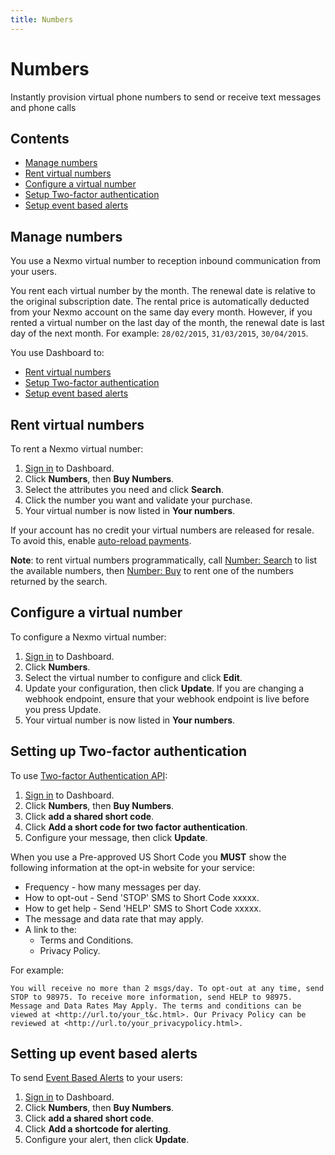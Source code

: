 ```yaml
---
title: Numbers
---
```


# Numbers

Instantly provision virtual phone numbers to send or receive text messages and phone calls

## Contents

* [Manage numbers](#manage-numbers)
* [Rent virtual numbers](#rent-virtual-numbers)
* [Configure a virtual number](#configure-a-virtual-number)
* [Setup Two-factor authentication](#setting-up-two-factor-authentication)
* [Setup event based alerts](#setting-up-event-based-alerts)

## Manage numbers

You use a Nexmo virtual number to reception inbound communication from your users.

You rent each virtual number by the month. The renewal date is relative to the original subscription date. The rental price is automatically deducted from your Nexmo account on the same day every month. However, if you rented a virtual number on the last day of the month, the renewal date is last day of the next month. For example: `28/02/2015`, `31/03/2015`, `30/04/2015`.

You use Dashboard to:

* [Rent virtual numbers](#rent-vn)
* [Setup Two-factor authentication](#shortcode)
* [Setup event based alerts](#event_based_alerts)

## Rent virtual numbers

To rent a Nexmo virtual number:

1. [Sign in](https://dashboard.nexmo.com/sign-in) to Dashboard.
2. Click **Numbers**, then **Buy Numbers**.
3. Select the attributes you need and click **Search**.
4. Click the number you want and validate your purchase.
5. Your virtual number is now listed in **Your numbers**.

If your account has no credit your virtual numbers are released for resale. To avoid this, enable [auto-reload payments](#add_payment_method).

**Note**: to rent virtual numbers programmatically, call [Number: Search](tools/developer-api/number-search) to list the available numbers, then [Number: Buy](tools/developer-api/number-buy) to rent one of the numbers returned by the search.

## Configure a virtual number

To configure a Nexmo virtual number:

1. [Sign in](https://dashboard.nexmo.com/sign-in) to Dashboard.
2. Click **Numbers**.
3. Select the virtual number to configure and click **Edit**.
4. Update your configuration, then click **Update**.
  If you are changing a webhook endpoint, ensure that your webhook endpoint is live before you press Update.
5. Your virtual number is now listed in **Your numbers**.

## Setting up Two-factor authentication

To use [Two-factor Authentication API](messaging/us-short-codes-api/two-factor-authentication):

1. [Sign in](https://dashboard.nexmo.com/sign-in) to Dashboard.
2. Click **Numbers**, then **Buy Numbers**.
3. Click **add a shared short code**.
3. Click **Add a short code for two factor authentication**.
4. Configure your message, then click **Update**.

When you use a Pre-approved US Short Code you **MUST** show the following information at the opt-in website for your service:

* Frequency - how many messages per day.
* How to opt-out - Send 'STOP' SMS to Short Code xxxxx.
* How to get help - Send 'HELP' SMS to Short Code xxxxx.
* The message and data rate that may apply.
* A link to the:
  * Terms and Conditions.
  * Privacy Policy.

For example:

```
You will receive no more than 2 msgs/day. To opt-out at any time, send STOP to 98975. To receive more information, send HELP to 98975. Message and Data Rates May Apply. The terms and conditions can be viewed at <http://url.to/your_t&c.html>. Our Privacy Policy can be reviewed at <http://url.to/your_privacypolicy.html>.
```

## Setting up event based alerts

To send [Event Based Alerts](messaging/us-short-codes-api/event-based-alerts) to your users:

1. [Sign in](https://dashboard.nexmo.com/sign-in) to Dashboard.
2. Click **Numbers**, then **Buy Numbers**.
3. Click **add a shared short code**.
3. Click **Add a shortcode for alerting**.
4. Configure your alert, then click **Update**.
